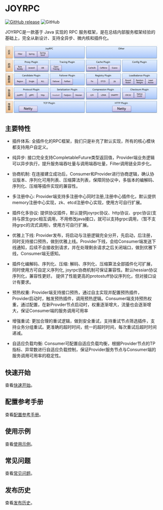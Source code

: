 JOYRPC
===
[![GitHub release](https://img.shields.io/badge/release-download-orange.svg)](https://github.com/joyrpc/joyrpc/releases)
![GitHub](https://img.shields.io/github/license/joyrpc/joyrpc)

   JOYRPC是一款基于 Java 实现的 RPC 服务框架，是在总结内部服务框架经验的基础上，完全从新设计、支持全异步、微内核和插件化。
   
   ![JOYRPC Architecture](./docs/cn/architecture.jpg)
## 主要特性
- 插件体系: 全插件化的RPC框架，我们只是补充了默认实现，所有的核心模块都支持用户自定义。

- 纯异步: 接口完全支持CompletableFuture类型返回值，Provider端业务逻辑可以异步执行，提升服务端吞吐量与调用端吞吐量，Filter调用链全异步化。
- 协商机制: 在连接建立成功后，Consumer和Provider进行协商逻辑，确认协议版本、序列化可用列表、压缩算法列表，保障同协议中，多版本的编解码、序列化、压缩等插件实现的兼容性。
- 多注册中心: Provider端支持多注册中心同时注册,注册中心插件化，默认提供memory注册中心实现，zk、etcd注册中心实现，使用方可自行扩展。
- 插件化多协议: 提供协议插件，默认提供joyrpc协议、http协议、grpc协议(支持与原生grpc相互调用，不用修改java接口，就可以支持grpc调用，（暂不支持grpc的流式调用)，使用方可自行扩展。
- 优雅上下线: Provider发布，将启动与注册逻辑完全分开，先启动，后注册，同时支持接口预热，做到优雅上线。Provider下线，会给Consumer端发送下线通知，后续不会接收到请求，并在处理剩余请求之后关闭端口，做到优雅下线，Consumer端无感知。
- 插件化编解码、序列化、压缩: 解码、序列化、压缩算法全部插件化可扩展，同时使用方可自定义序列化, joyrpc协商机制可保证兼容性。默认hessian协议序列化，兼容性更好。 提供了性能更高的protostuff协议序列化，但对接口设计有要求。 
- 预热权重: Provider端支持接口预热，通过自主实现并配置预热插件，Provider启动时，触发预热插件，调用预热逻辑。Consumer端支持预热权重，通过配置，在新Provder节点启动时，权重逐渐增大，流量也会逐渐增大，保证Consumer端的服务调用可用率
- 增强重试: 更加合理的重试逻辑，做到安全重试，支持重试节点筛选插件，支持业务分组重试。更准确的超时时间，统一的超时时间，每次重试后超时时间递减。
- 自适应负载均衡: Consumer可配置自适应负载均衡，根据Provider节点的TP指标、异常数进行自适应负载控制，保证Provider服务节点与Consumer端的服务调用可用率的稳定性。

## 快速开始
查看[快速开始](./docs/cn/quickstart.md)。

## 配置参考手册
查看[配置参考手册](./docs/cn/config.md)。

## 使用示例
查看[使用示例](./docs/cn/example.md)。

## 常见问题
查看[常见问题](./docs/cn/qa.md)。

## 发布历史
查看[发布历史](./RELEASE.md)。